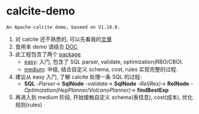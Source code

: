 # calcite-demo
`An Apache-calcite demo, baseed on V1.18.0.`

1. 对 calcite 还不熟悉的, 可以先看我的[文章](https://github.com/user757187977/WorkMark/blob/master/src/mark/calcite.md)
2. 食用本 demo 请结合 [DOC](https://javadoc.io/doc/org.apache.calcite/calcite-core/1.18.0/overview-summary.html)
3. 此工程包含了两个 [package](./src/main/java/com/lishoupeng/calcite)
   * [easy](./src/main/java/com/lishoupeng/calcite/easy): 入门, 包含了 SQL parser, validate, optimization(RBO/CBO).
   * [medium](./src/main/java/com/lishoupeng/calcite/medium): 中级, 结合自定义 schema, cost, rules 实现完整的过程.
4. 建议从 easy 入门, 了解 calcite 处理一条 SQL 的过程: 
   * **SQL** -_Parser_-> **SqlNode** -_validate_-> **SqlNode** -_Rel(Rex)_-> **RelNode** -_Optimization(HepPlanner/VolcanoPlanner)_-> **findBestExp**
5. 再进入到 medium 阶段, 开始接触自定义 schema(表信息), cost(成本), 优化规则(rules)